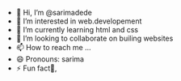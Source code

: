 - 👋 Hi, I’m @sarimadede
- 👀 I’m interested in web.developement
- 🌱 I’m currently learning html and css
- 💞️ I’m looking to collaborate on builing websites
- 📫 How to reach me ...
- 😄 Pronouns: sarima
- ⚡ Fun fact🥇,

<!---
sarimadede/sarimadede is a ✨ special ✨ repository because its `README.md` (this file) appears on your GitHub profile.
You can click the Preview link to take a look at your changes.
--->
